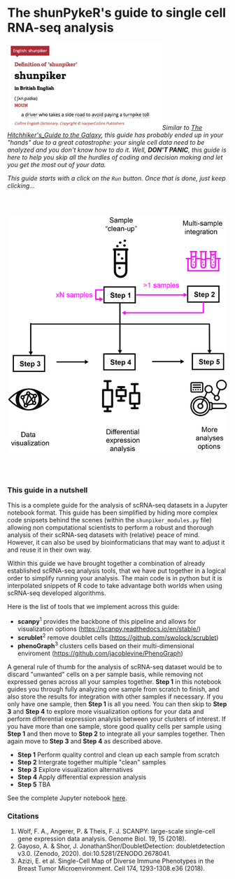 # The shunPykeR's guide to single cell RNA-seq analysis

<img align="left" src="images/shunpiker_definition_logo.png" height=200 />
<br/><br/><br/><br/><br/><br/><br/><br/><br/><br/>


*Similar to [The Hitchhiker's_Guide to the Galaxy](https://en.wikipedia.org/wiki/The_Hitchhiker%27s_Guide_to_the_Galaxy), this guide has probably ended up in your "hands" due to a great catastrophe: your single cell data need to be analyzed and you don't know how to do it. Well, **DON'T PANIC**, this guide is here to help you skip all the hurdles of coding and decision making and let you get the most out of your data.*

*This guide starts with a click on the `Run` button. Once that is done, just keep clicking...*

<br/><br/>
<p align="center"> <img src="images/shunpiker_infographic.jpg" width=500/> </p>
<br/><br/>


###  This guide in a nutshell


This is a complete guide for the analysis of scRNA-seq datasets in a Jupyter notebook format. This guide has been simplified by hiding more complex code snipsets behind the scenes (within the `shunpiker_modules.py` file) allowing non computational scientists to perform a robust and thorough analysis of their scRNA-seq datasets with (relative) peace of mind. However, it can also be used by bioinformaticians that may want to adjust it and reuse it in their own way. 

Within this guide we have brought together a combination of already established scRNA-seq analysis tools, that we have put together in a logical order to simplify running your analysis. The main code is in python but it is interpolated snippets of R code to take advantage both worlds when using scRNA-seq developed algorithms.

Here is the list of tools that we implement across this guide:
- **scanpy**<sup>1</sup> provides the backbone of this pipeline and allows for visualization options (https://scanpy.readthedocs.io/en/stable/)
- **scrublet**<sup>2</sup> remove doublet cells (https://github.com/swolock/scrublet)
- **phenoGraph**<sup>3</sup> clusters cells based on their multi-dimensional enviroment (https://github.com/jacoblevine/PhenoGraph)


A general rule of thumb for the analysis of scRNA-seq dataset would be to discard "unwanted" cells on a per sample basis, while removing not expressed genes across all your samples together. **Step 1** in this notebook guides you through fully analyzing one sample from scratch to finish, and also store the results for integration with other samples if necessary. If you only have one sample, then **Step 1** is all you need. You can then skip to **Step 3** and **Step 4** to explore more visualization options for your data and perform differential expression analysis between your clusters of interest. If you have more than one sample, store good quality cells per sample using **Step 1** and then move to **Step 2** to integrate all your samples together. Then again move to **Step 3** and **Step 4** as described above. 


- **Step 1** Perform quality control and clean up each sample from scratch
- **Step 2** Intergrate together multiple "clean" samples
- **Step 3** Explore visualization alternatives
- **Step 4** Apply differential expression analysis
- **Step 5** TBA


See the complete Jupyter notebook [here](shunPykeR_guide.ipynb).

### Citations
1. Wolf, F. A., Angerer, P. & Theis, F. J. SCANPY: large-scale single-cell gene expression data analysis. Genome Biol. 19, 15 (2018).
2. Gayoso, A. & Shor, J. JonathanShor/DoubletDetection: doubletdetection v3.0. (Zenodo, 2020). doi:10.5281/ZENODO.2678041.
3. Azizi, E. et al. Single-Cell Map of Diverse Immune Phenotypes in the Breast Tumor Microenvironment. Cell 174, 1293-1308.e36 (2018).
